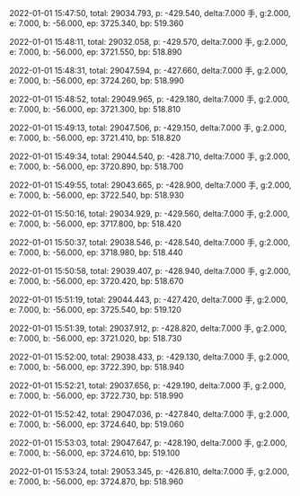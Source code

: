 2022-01-01 15:47:50, total: 29034.793, p: -429.540, delta:7.000 手, g:2.000, e: 7.000, b: -56.000, ep: 3725.340, bp: 519.360

2022-01-01 15:48:11, total: 29032.058, p: -429.570, delta:7.000 手, g:2.000, e: 7.000, b: -56.000, ep: 3721.550, bp: 518.890

2022-01-01 15:48:31, total: 29047.594, p: -427.660, delta:7.000 手, g:2.000, e: 7.000, b: -56.000, ep: 3724.260, bp: 518.990

2022-01-01 15:48:52, total: 29049.965, p: -429.180, delta:7.000 手, g:2.000, e: 7.000, b: -56.000, ep: 3721.300, bp: 518.810

2022-01-01 15:49:13, total: 29047.506, p: -429.150, delta:7.000 手, g:2.000, e: 7.000, b: -56.000, ep: 3721.410, bp: 518.820

2022-01-01 15:49:34, total: 29044.540, p: -428.710, delta:7.000 手, g:2.000, e: 7.000, b: -56.000, ep: 3720.890, bp: 518.700

2022-01-01 15:49:55, total: 29043.665, p: -428.900, delta:7.000 手, g:2.000, e: 7.000, b: -56.000, ep: 3722.540, bp: 518.930

2022-01-01 15:50:16, total: 29034.929, p: -429.560, delta:7.000 手, g:2.000, e: 7.000, b: -56.000, ep: 3717.800, bp: 518.420

2022-01-01 15:50:37, total: 29038.546, p: -428.540, delta:7.000 手, g:2.000, e: 7.000, b: -56.000, ep: 3718.980, bp: 518.440

2022-01-01 15:50:58, total: 29039.407, p: -428.940, delta:7.000 手, g:2.000, e: 7.000, b: -56.000, ep: 3720.420, bp: 518.670

2022-01-01 15:51:19, total: 29044.443, p: -427.420, delta:7.000 手, g:2.000, e: 7.000, b: -56.000, ep: 3725.540, bp: 519.120

2022-01-01 15:51:39, total: 29037.912, p: -428.820, delta:7.000 手, g:2.000, e: 7.000, b: -56.000, ep: 3721.020, bp: 518.730

2022-01-01 15:52:00, total: 29038.433, p: -429.130, delta:7.000 手, g:2.000, e: 7.000, b: -56.000, ep: 3722.390, bp: 518.940

2022-01-01 15:52:21, total: 29037.656, p: -429.190, delta:7.000 手, g:2.000, e: 7.000, b: -56.000, ep: 3722.730, bp: 518.990

2022-01-01 15:52:42, total: 29047.036, p: -427.840, delta:7.000 手, g:2.000, e: 7.000, b: -56.000, ep: 3724.640, bp: 519.060

2022-01-01 15:53:03, total: 29047.647, p: -428.190, delta:7.000 手, g:2.000, e: 7.000, b: -56.000, ep: 3724.610, bp: 519.100

2022-01-01 15:53:24, total: 29053.345, p: -426.810, delta:7.000 手, g:2.000, e: 7.000, b: -56.000, ep: 3724.870, bp: 518.960
